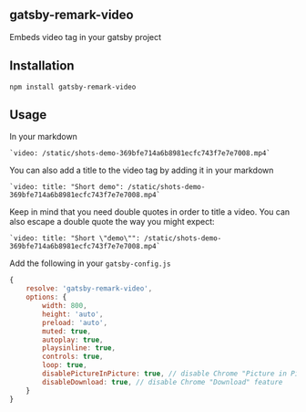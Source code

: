 ## gatsby-remark-video

Embeds video tag in your gatsby project

## Installation
```
npm install gatsby-remark-video
```

## Usage

In your markdown
```
`video: /static/shots-demo-369bfe714a6b8981ecfc743f7e7e7008.mp4`
```

You can also add a title to the video tag by adding it in your markdown

```
`video: title: "Short demo": /static/shots-demo-369bfe714a6b8981ecfc743f7e7e7008.mp4`
```

Keep in mind that you need double quotes in order to title a video.
You can also escape a double quote the way you might expect:
```
`video: title: "Short \"demo\"": /static/shots-demo-369bfe714a6b8981ecfc743f7e7e7008.mp4`
```
 
Add the following in your `gatsby-config.js`
```javascript
{
	resolve: 'gatsby-remark-video',
	options: {
		width: 800,
		height: 'auto',
		preload: 'auto',
		muted: true,
		autoplay: true,
		playsinline: true,
		controls: true,
		loop: true,
		disablePictureInPicture: true, // disable Chrome "Picture in Picture" feature
		disableDownload: true, // disable Chrome "Download" feature
	}
}
```
